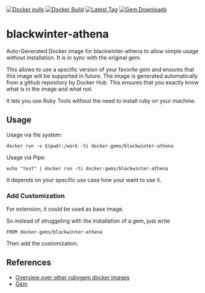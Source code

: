 [![Docker pulls](https://img.shields.io/docker/pulls/rubygem/blackwinter-athena.svg)](https://hub.docker.com/r/rubygem/blackwinter-athena/)
[![Docker Build](https://img.shields.io/docker/automated/rubygem/blackwinter-athena.svg)](https://hub.docker.com/r/rubygem/blackwinter-athena/)
[![Latest Tag](https://img.shields.io/github/tag/docker-rubygem/blackwinter-athena.svg)](https://hub.docker.com/r/rubygem/blackwinter-athena/)
[![Gem Downloads](https://img.shields.io/gem/dt/blackwinter-athena.svg)](https://rubygems.org/gems/blackwinter-athena/)
# blackwinter-athena

Auto-Generated Docker image for blackwinter-athena to allow simple usage without installation.
It is in sync with the original gem.

This allows to use a specific version of your favorite gem and ensures that this image will be supported in future.
The image is generated automatically from a github repository by Docker Hub.
This ensures that you exactly know what is in the image and what not.

It lets you use Ruby Tools without the need to install ruby on your machine.

## Usage

Usage via file system:

`docker run -v $(pwd):/work -ti docker-gems/blackwinter-athena`

Usage via Pipe:

`echo "test" | docker run -ti docker-gems/blackwinter-athena`

It depends on your specific use case how your want to use it.

### Add Customization

For extension, it could be used as base image.

So instead of struggeling with the installation of a gem, just write

`FROM docker-gems/blackwinter-athena`

Then add the customization.

## References

 - [Overview over other rubygem docker images](https://github.com/thinkbot/docker-rubygem)
 - [Gem](https://rubygems.org/gems/blackwinter-athena/)

